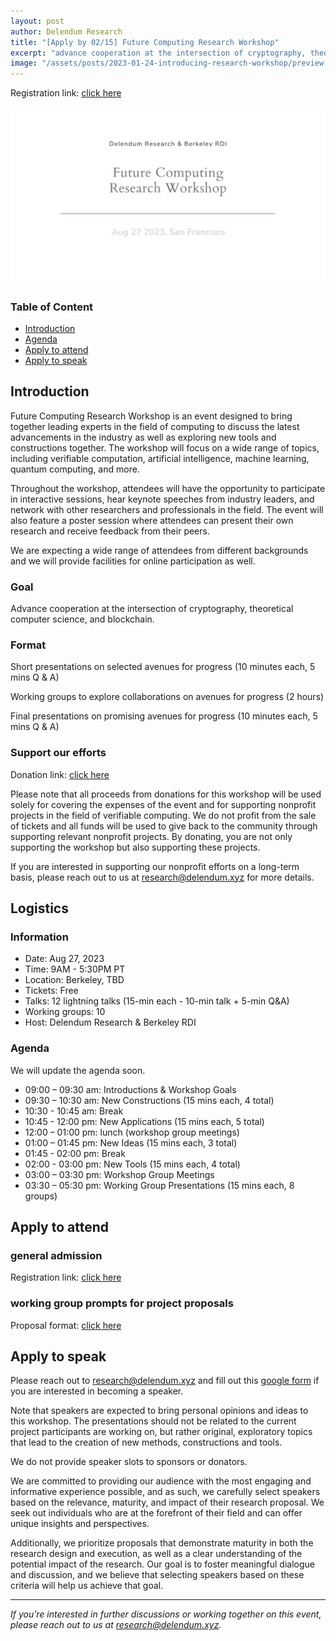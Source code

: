```yaml
---
layout: post
author: Delendum Research
title: "[Apply by 02/15] Future Computing Research Workshop"
excerpt: "advance cooperation at the intersection of cryptography, theoretical computer science, and blockchain"
image: "/assets/posts/2023-01-24-introducing-research-workshop/preview.png"
---
```


Registration link: [click here](https://forms.gle/XMyNABxj2LGeMsbX9)

![graph](/assets/posts/2023-06-18-introducing-research-workshop/preview.jpg)

### Table of Content

- [Introduction](#introduction)
- [Agenda](#agenda)
- [Apply to attend](#apply-to-attend)
- [Apply to speak](#apply-to-speak)

## Introduction

Future Computing Research Workshop is an event designed to bring together leading experts in the field of computing to discuss the latest advancements in the industry as well as exploring new tools and constructions together. The workshop will focus on a wide range of topics, including verifiable computation, artificial intelligence, machine learning, quantum computing, and more.

Throughout the workshop, attendees will have the opportunity to participate in interactive sessions, hear keynote speeches from industry leaders, and network with other researchers and professionals in the field. The event will also feature a poster session where attendees can present their own research and receive feedback from their peers.

We are expecting a wide range of attendees from different backgrounds and we will provide facilities for online participation as well.

### Goal

Advance cooperation at the intersection of cryptography, theoretical computer science, and blockchain.

### Format

Short presentations on selected avenues for progress (10 minutes each, 5 mins Q & A)

Working groups to explore collaborations on avenues for progress (2 hours)

Final presentations on promising avenues for progress (10 minutes each, 5 mins Q & A)

### Support our efforts

Donation link: [click here](https://www.eventbrite.com/e/606777867937)

Please note that all proceeds from donations for this workshop will be used solely for covering the expenses of the event and for supporting nonprofit projects in the field of verifiable computing. We do not profit from the sale of tickets and all funds will be used to give back to the community through supporting relevant nonprofit projects. By donating, you are not only supporting the workshop but also supporting these projects.

If you are interested in supporting our nonprofit efforts on a long-term basis, please reach out to us at research@delendum.xyz for more details.

## Logistics

### Information

- Date: Aug 27, 2023
- Time: 9AM - 5:30PM PT
- Location: Berkeley, TBD
- Tickets: Free
- Talks: 12 lightning talks (15-min each - 10-min talk + 5-min Q&A)
- Working groups: 10 
- Host: Delendum Research & Berkeley RDI

### Agenda

We will update the agenda soon.

- 09:00 – 09:30 am: Introductions & Workshop Goals
- 09:30 – 10:30 am: New Constructions (15 mins each, 4 total)
- 10:30 - 10:45 am: Break
- 10:45 - 12:00 pm: New Applications (15 mins each, 5 total)
- 12:00 – 01:00 pm: lunch (workshop group meetings)
- 01:00 – 01:45 pm: New Ideas (15 mins each, 3 total)
- 01:45 - 02:00 pm: Break
- 02:00 - 03:00 pm: New Tools (15 mins each, 4 total)
- 03:00 – 03:30 pm: Workshop Group Meetings
- 03:30 – 05:30 pm: Working Group Presentations (15 mins each, 8 groups)

## Apply to attend

### general admission

Registration link: [click here](https://forms.gle/XMyNABxj2LGeMsbX9)

### working group prompts for project proposals

Proposal format: [click here](https://docs.google.com/document/d/1ifj_uGrlaXbBMBRLjVeCkQc1MdfZrpEX/edit?usp=sharing&ouid=105337105111275177447&rtpof=true&sd=true)

## Apply to speak

Please reach out to research@delendum.xyz and fill out this [google form](https://docs.google.com/forms/d/e/1FAIpQLSc71LWseHL_Kmxi31fioBb8KIyBoVHD_7TkXCBi97WO79Jt0g/viewform) if you are interested in becoming a speaker.

Note that speakers are expected to bring personal opinions and ideas to this workshop. The presentations should not be related to the current project participants are working on, but rather original, exploratory topics that lead to the creation of new methods, constructions and tools.

We do not provide speaker slots to sponsors or donators.

We are committed to providing our audience with the most engaging and informative experience possible, and as such, we carefully select speakers based on the relevance, maturity, and impact of their research proposal. We seek out individuals who are at the forefront of their field and can offer unique insights and perspectives. 

Additionally, we prioritize proposals that demonstrate maturity in both the research design and execution, as well as a clear understanding of the potential impact of the research. Our goal is to foster meaningful dialogue and discussion, and we believe that selecting speakers based on these criteria will help us achieve that goal.


__________________________________

_If you’re interested in further discussions or working together on this event, please reach out to us at research@delendum.xyz._






